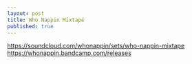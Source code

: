 ```yaml
---
layout: post
title: Who Nappin Mixtape
published: true
---
```


https://soundcloud.com/whonappin/sets/who-nappin-mixtape
https://whonappin.bandcamp.com/releases
